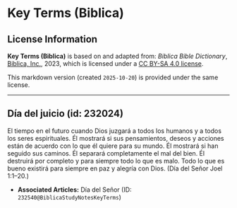 # Key Terms (Biblica)

## License Information

**Key Terms (Biblica)** is based on and adapted from: _Biblica Bible Dictionary_, [Biblica, Inc.](https://www.biblica.com/), 2023, which is licensed under a [CC BY-SA 4.0 license](https://creativecommons.org/licenses/by-sa/4.0/legalcode.en).

This markdown version (created `2025-10-20`) is provided under the same license.



--------------------------------

## Día del juicio (id: 232024)

El tiempo en el futuro cuando Dios juzgará a todos los humanos y a todos los seres espirituales. Él mostrará si sus pensamientos, deseos y acciones están de acuerdo con lo que él quiere para su mundo. Él mostrará si han seguido sus caminos. Él separará completamente el mal del bien. Él destruirá por completo y para siempre todo lo que es malo. Todo lo que es bueno existirá para siempre en paz y alegría con Dios. (Día del Señor Joel 1:1–20\.)

* **Associated Articles:** Día del Señor (ID: `232540@BiblicaStudyNotesKeyTerms`)

